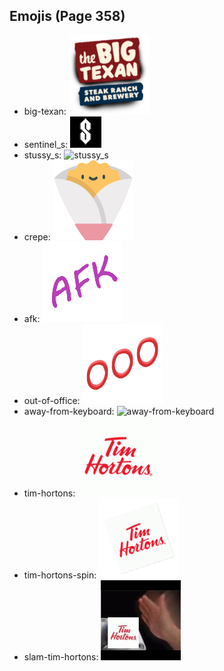 
## Emojis (Page 358)

* big-texan: ![big-texan](output/big-texan.png)
* sentinel_s: ![sentinel_s](output/sentinel_s.png)
* stussy_s: ![stussy_s](output/stussy_s)
* crepe: ![crepe](output/crepe.png)
* afk: ![afk](output/afk.png)
* out-of-office: ![out-of-office](output/out-of-office.png)
* away-from-keyboard: ![away-from-keyboard](output/away-from-keyboard)
* tim-hortons: ![tim-hortons](output/tim-hortons.gif)
* tim-hortons-spin: ![tim-hortons-spin](output/tim-hortons-spin.gif)
* slam-tim-hortons: ![slam-tim-hortons](output/slam-tim-hortons.jpg)
